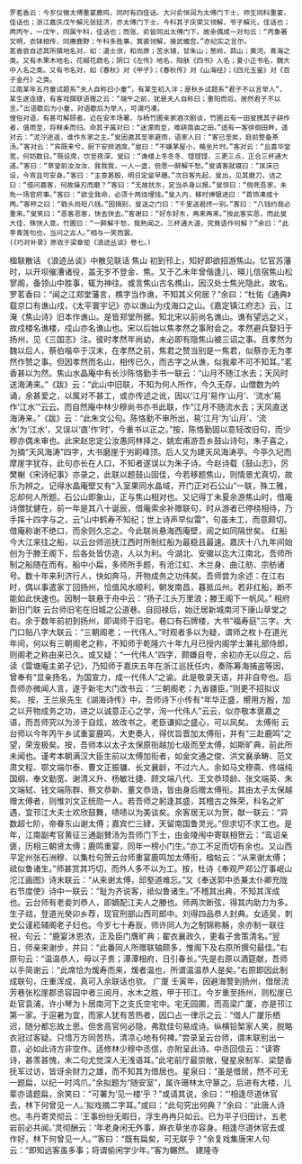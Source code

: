 <!-- { "loadSidebar": true } -->
	罗茗香云：今岁仪徵太傅重宴鹿鸣，同时有四佳话。大兴俞恒润为太傅门下士，师生同科重宴，佳话也；浙江嘉庆戊午解元张廷济，亦太傅门下士，今科其子庆荣又领解，爷子解元，佳话也；两丙午，一戊午，同属午科，佳话也；而张、俞皆同出太傅门下。故余偶成一对句云：“丙象著文明，衣钵相传，同赓鹿野；午科多胜事，箕裘领解，接武蟾宫。”亦纪实之言尔。
	茗香尝自述其所撰地名对，如：道士洑，和尚原；苦水铺，甘朱山；葱岭，蒜山；黄河，青海之类。又有木果木地名，花椒花蔬名；阴口《左传》地名，阳肤《四书》人名；夏小正书名，魏大中人名之类。又有书名对，如《春秋》对《甲子》；《春秋传》对《山海经》；《四元玉鉴》对《百子金丹》之类。
	江南某年五月童试题系“夫人自称曰小童”，有某生初入泮；是秋乡试题系“君子不以言举人”，某生遂连捷，有客戏撰联语赠之云：“端午之前，犹是夫人自称曰；重阳而后，居然君子不以言。”出语歇后为小童，对语歇后为举人，可谓巧凑。
	俚俗对语，有甚可解颐者。近在安丰场署，与杨竹圃亲家酒次剧谈，竹圃云有一田叟携其子耕作者，值雨至，将释耒而归。命其子属对曰：“迷濛雨至，难耕南亩之田。”适有一客徘徊田畔，遥对云：“泥泞途遥，谁作东家之主。”叟因邀其至家避雨，语家人曰：“客已至矣，庭前整备茶汤。”客对云：“宾既来兮，厨下安排酒席。”叟曰：“不嫌茅屋小，略坐片时。”客对云：“且喜华堂宽，何妨数日。”既设席，饮至夜深，叟曰：“谯楼上冬冬冬、铿铿铿，三更三点，正合三杯通大道。”客曰：“草堂前汝汝汝、我我我，一人一盏，但愿一醉解千愁。”叟请客就寝曰：“匡床已设，今宵且可安身。”客曰：“主意甚殷，明日定留早膳。”次日客先起，叟出，见其磨刀，诘之曰：“借问嘉客，何故操刃而磨？”客曰：“无故扰东，定当杀身以报。”叟惊曰：“倘死吾家，未免一场官府事。”客曰：“欲全我命，必须十两烧埋钱。”叟入内，移时捧银进曰：“首饰凑成十两。”客秤之曰：“戥头尚短八钱。”因揖别，叟送之门曰：“千里送君终一别。”客曰：“八钱约我必重来。”叟笑曰：“恶客恶客，快去快去。”客谢曰：“好东好东，再来再来。”按此客实恶，而此叟大佳，殊快人意。竹圃曰：“一醉解千愁，我熟闻之。三杯通大道，究竟语作何解？”余曰：“此李青莲句也，当问之古人。”相与一笑而罢。
	(《巧对补录》原收于梁章钜《浪迹丛谈》卷七。)
楹联散话
《浪迹丛谈》中散见联话
焦山
	初到邗上，知好即欲招游焦山。忆官苏藩时，以开坝催漕诸役，盖无岁不登金、焦。又于乙未年曾偕逢儿、暎儿信宿焦山松寥阁，备领山中胜事，辄为神往。或言焦山古名樵山，因汉处士焦光隐此，故名。罗茗香曰：“闻之江郑堂藩言，樵字当作谯，不知其义何居？”余曰：“杜佑《通典》载京口有谯山戍，《太平寰宇记》亦以谯山为戍海口之山。《嘉定镇江府志》云，江淹《焦山诗》旧本作谯山。是皆郑堂所据。知北宋以前尚名谯山。谯有望远之义，故戍楼名谯楼，戍山亦名谯山也。宋以后始以焦孝然之事附会之。孝然避兵娶妇于扬州，见《三国志》注。彼时孝然年尚幼，未必即有隐焦山被三诏之事。且孝然为魏以后人，蔡伯喈卒于汉末，在孝然之前，焦君之赞当别是一焦君，似蔡亦无为孝然作赞之事。但因孝然而名山，相传已久，而古字之从谯，似我辈不可不知耳。”茗香甚以为然。焦山水晶庵中有长沙陈恪勤手书一联云：“山月不随江水去；天风时送海涛来。”《跋》云：“此山中旧联，不知为何人所作，今久无存，山僧数为吟诵，余甚爱之，以属对不甚工，或亦传述之讹，因以‘江月’易作‘山月’、‘流水’易作‘江水’”云云。而自然庵中林少穆尚书亦书此联，作“江月不随流水去；天风直送海涛来。”《跋》云：“此朱文公句。陈恪勤不审所出，易‘江月’为‘山月’、‘流水’为‘江水’，又误以‘直’作‘时’，今重书以正之。”按，陈恪勤固以意轻改旧句，而少穆亦偶未审也。此宋赵忠定公汝愚同林择之、姚宏甫游吾乡鼓山诗句，朱子喜之，为摘“天风海涛”四字，大书磨崖于屴崱峰顶。后人又为建天风海涛亭。今亭久圮而摩崖字犹存，此句亦长在人口，不知者遂误以为朱子诗。今赵诗载《鼓山志》，厉樊榭《宋诗纪事》亦录之，此联以题鼓山固佳，今若移题焦山，则情景尤真切，故乐为辨之。记得水晶庵壁又有“入室果同水晶域，开门正对石公山”一联，殊工雅，忘却何人所题。石公山即象山，正与焦山相对也。又记得丁未夏余游焦山时，借庵诗僧犹健在，前一年是其八十诞辰，借庵索余补赠联句，时从游者已停桡相待，乃手挥十四字与之，云“山中鹤寿不知纪；世上诗声早似雷”，句虽未工，而意颇切。借庵称谢不绝口，而余则久忘之。今此联尚悬海西庵壁，阅之如同隔世矣。
红船
	今大江来往之船，以云台师巡抚江西时所制红船为最稳且最速。嘉庆十八九年间始创为于滕王阁下，后各处皆仿造，人以为利。今湖北、安徽以迄大江南北，吾师所制之船随在而有。船中小扁，多师所手题，有沧江虹、木兰身、曲江舫、宗舫诸号。数十年来利济行人，快如奔马，开物成务之功伟矣。吾师尝为余述：在江右时，偶以事遣家丁回扬州，恰值风水顺利，朝发南昌，暮抵瓜州。若非红船，断不能如此快速也。因制一联悬于舟中云：“扬子江头万里浪；滕王阁下一帆风。”
相府新旧门联
	云台师旧宅在旧城之公道巷。自回禄后，始迁居新城南河下康山草堂之右。余于数年前初到扬州，即谒师于旧宅。巷口有石牌楼，大书“福寿庭”三字。大门口贴八字大联云：“三朝阁老；一代伟人。”时观者多以为疑，谓师之枚卜在道光年间，何以有三朝阁老之称，不知师于乾隆六十年九月已授内阁学士兼礼部侍郎，则阁老之称由来已久。或又疑：“一代伟人”四字，颇嫌自夸，余初亦无以应之，后读《雷塘庵主弟子记》，乃知师于嘉庆五年在浙江巡抚任内，奏陈筹海捕盗等因，曾奉有“显亲扬名，为国宣力，成一代伟人”之谕。此是敬录天语，并非自夸也。后吾师亦微闻人言，遂于新宅大门改书云：“三朝阁老；九省疆臣。”则更不招拟议矣。
	按，王兰泉先生《湖海诗传》中，吾师诗下小传有“年华正盛，嚮用方殷，加之以开物成务之功，进之以诚意正心之学，洵一代伟人”云云，似亦敬本褒嘉之语，而吾师究以为涉于自炫，故改书之。老臣谦抑之盛心，可以风矣。
太傅衔
	云台师以今年丙午乡试重宴鹿鸣，大吏奏入，得优旨晋加太傅衔，并有“三赴鹿鸣”之望，荣宠极矣。按，吾师本以太子太保原衔越加七级而至太傅，如斯旷典，前此所未闻也。谨考本朝满汉大臣生前以太傅加衔者，如金文通之俊、洪文襄承畴、范文肃文程、鄂文端尔泰、曹文正振镛、长文襄龄，不过六人。余如马文穆斋、佟端纯国纲、奉文勤宽、谢清义升、杨敏壮捷、顾文端八代、王文恭顼龄、张文端英、朱文端轼、钱文端陈群、蔡文恭新、董文恭诰，皆由身后赠太傅衔。其由太子太保越赠太傅者，则惟刘文正统勋一人。若吾师之躬逢其盛，其稽古之殊荣，科名之旷遇，宜邗江大夫士欢欣鼓舞，啧啧以为美谈矣。余客居无以为贺，献一联云：“异数超七阶，帝眷东山谢太傅；嘉宾伫三肄，天留南国鲁灵光。”但求切不求工也。是年，江南副考官黄征三通副賛汤为吾师门下士，由金陵闱中寄联相贺云：“鸾诏亲褒，历相三朝贤太傅；鹿鸣重宴，同年一榜小门生。”亦工不足而切有余也。又山西平定州张石洲穆、以集杜句贺云台师重宴鹿鸣加太傅衔，楹帖云：“从来谢太傅；祗似鲁诸生。”师甚赏其巧切，而外人多不以为工。按，杜诗《奉观严郑公厅事岷山沱江画图》诗末联云：“从来谢太傅，邱壑道难忘。”又《奉送郭中丞兼太仆卿充陇右节度使》诗中一联云：“耻为齐说客，祗似鲁诸生。”不稽其出典，不知其浑成也。云台师有老妾刘恭人，即嫡配江夫人之媵也。师两次断弦，得其内助力为多。生子祜，登道光癸卯乡荐，现官刑部山西司郎中。刘得四品恭人封典。女适吴，刺史公谨崧辅阁老子妇也。今岁七十寿辰，师许同人为之制锦称觞，余亦制一联往祝，句云：“鹿宴沐恩浓，正及臣门膺旷典；翟衣襄政久，更看子舍策清名。”翌日，师亲来谢步，并曰：“此番同人所赠联轴颇多，惟阁下及右原所撰句最佳。”右原句云：“温温恭人，母以子贵；潭潭相府，日引春长。”先是右原以酒筵献，吾师以手简谢云：“此席恰为煖寿而来，煖者温也，所谓温温恭人是矣。”右原即因此制成联句，庄重浑成，真可入余联话也欤。
广厦
	壬寅年，因避海警到扬州，借居流芳巷张松崖郡丞容园中者三阅月，水木之胜，甲于邗江。今岁重至扬州，则松崖已赴官袁浦，许小琴为卜居南河下之支氏空宅中。宅无园圃，而高梁广厦，亦是邗江第一家。于逭暑为宜，而家人犹有苦热者，因口占一律示之云：“借人广厦乐栖迟，随分都忘故土思。但舍高官何必隐，弗耽佳句易成诗。纵横铅椠家人笑，脱略衣冠过客疑。只惜万方同苦热，清凉心地有何裨。”尝录呈云台师，谓末联别出一意，必如此诗方非空作。适修林少穆中丞信，亦附呈此诗。中丞回信云：“读寄诗，甚羡甚愧，末二句尤觉深人无浅语耳。”此宅前厅最崇敞，璧星泉制军、梁楚香抚军过访，皆讶余财力之雄，而不知其为借居也。星泉曰：“虽是借居，然不可无一题扁，以纪一时鸿爪。”余拟题为“随安室”，属许珊林太守篆之。后进有大楼，儿辈亦请题扁，余笑曰：“可署为‘见一楼’乎？”或请其说，余曰：“‘相逢尽道休官去，林下何曾见一人。’拟戏摘二字耳。”或曰：“此句究出何典？”余曰：“此唐人诗也。韦丹寄灵彻云：‘王事纷纷无暇日，浮生冉冉只如云。巳为平子归田计，五老岩前必共闻。’灵彻酬云：‘年老身闲无外事，麻衣草坐亦容身。相逢尽道休官去或作好，林下何曾见一人。’”客曰：“既有扁矣，可无联乎？”余复戏集唐宋人句云：“即知远客虽多事；将谓偷闲学少年。”客为冁然。
建隆寺
